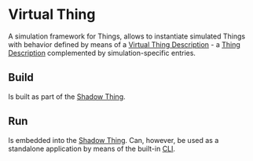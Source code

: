 # Virtual Thing
A simulation framework for Things, allows to instantiate simulated Things with behavior defined by means of a [Virtual Thing Description][vtd] - a [Thing Description][td] complemented by simulation-specific entries.

## Build
Is built as part of the [Shadow Thing][shadow-thing].

## Run
Is embedded into the [Shadow Thing][shadow-thing]. Can, however, be used as a standalone application by means of the built-in [CLI][cli].

[td]: https://www.w3.org/TR/wot-thing-description/
[vtd]: documentation/specification.md
[shadow-thing]: ../../
[cli]: documentation/cli.md